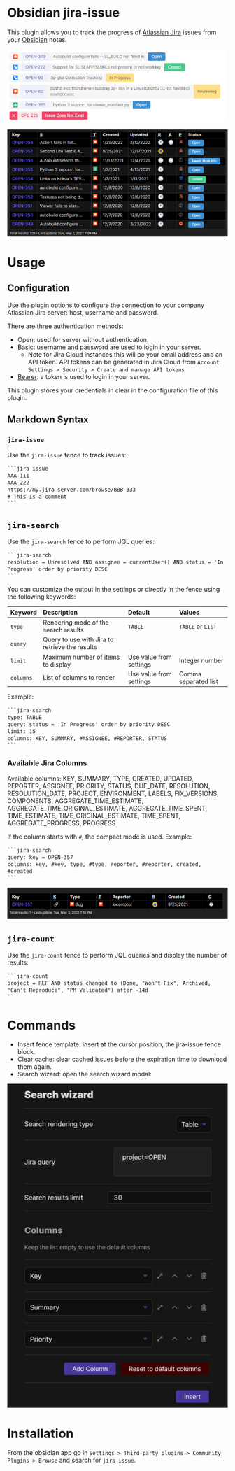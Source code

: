 # Obsidian jira-issue

This plugin allows you to track the progress of [Atlassian Jira](https://www.atlassian.com/software/jira) issues from your [Obsidian](https://obsidian.md/) notes.

![issues](./doc/issues.png)

![searchResults](./doc/searchResults2.png)

# Usage

## Configuration

Use the plugin options to configure the connection to your company Atlassian Jira server: host, username and password.

There are three authentication methods:

- Open: used for server without authentication.
- [Basic](https://datatracker.ietf.org/doc/html/rfc7617): username and password are used to login in your server.
  - Note for Jira Cloud instances this will be your email address and an API token.  API tokens can be generated in Jira Cloud from `Account Settings > Security > Create and manage API tokens`
- [Bearer](https://datatracker.ietf.org/doc/html/rfc6750): a token is used to login in your server.

This plugin stores your credentials in clear in the configuration file of this plugin.

## Markdown Syntax

### `jira-issue`
Use the `jira-issue` fence to track issues:

    ```jira-issue
    AAA-111
    AAA-222
    https://my.jira-server.com/browse/BBB-333
    # This is a comment
    ```

## `jira-search`
Use the `jira-search` fence to perform JQL queries:

    ```jira-search
    resolution = Unresolved AND assignee = currentUser() AND status = 'In Progress' order by priority DESC
    ```

You can customize the output in the settings or directly in the fence using the following keywords:

| Keyword | Description | Default | Values |
| :- | :- | :- | :- |
| `type` | Rendering mode of the search results | `TABLE` | `TABLE` or `LIST` |
| `query` | Query to use with Jira to retrieve the results |  |  |
| `limit` | Maximum number of items to display | Use value from settings | Integer number |
| `columns` | List of columns to render | Use value from settings | Comma separated list |

Example:

    ```jira-search
    type: TABLE
    query: status = 'In Progress' order by priority DESC
    limit: 15
    columns: KEY, SUMMARY, #ASSIGNEE, #REPORTER, STATUS
    ```

### Available Jira Columns

Available columns:
    KEY, SUMMARY, TYPE, CREATED, UPDATED, REPORTER, ASSIGNEE, PRIORITY, STATUS, DUE_DATE, RESOLUTION, RESOLUTION_DATE, PROJECT, ENVIRONMENT, LABELS, FIX_VERSIONS, COMPONENTS, AGGREGATE_TIME_ESTIMATE, AGGREGATE_TIME_ORIGINAL_ESTIMATE, AGGREGATE_TIME_SPENT, TIME_ESTIMATE, TIME_ORIGINAL_ESTIMATE, TIME_SPENT, AGGREGATE_PROGRESS, PROGRESS

If the column starts with `#`, the compact mode is used. Example:

    ```jira-search
    query: key = OPEN-357
    columns: key, #key, type, #type, reporter, #reporter, created, #created
    ```
![Compact Columns](./doc/compactColumns.png)

## `jira-count`
Use the `jira-count` fence to perform JQL queries and display the number of results:

    ```jira-count
    project = REF AND status changed to (Done, "Won't Fix", Archived, "Can't Reproduce", "PM Validated") after -14d
    ```

# Commands

- Insert fence template: insert at the cursor position, the jira-issue fence block.
- Clear cache: clear cached issues before the expiration time to download them again.
- Search wizard: open the search wizard modal:

![searchWizard](./doc/searchWizard.png)

# Installation
From the obsidian app go in `Settings > Third-party plugins > Community Plugins > Browse` and search for `jira-issue`.
